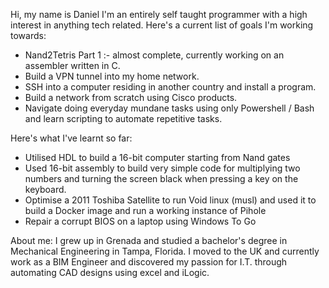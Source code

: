 Hi, my name is Daniel
I'm an entirely self taught programmer with a high interest in anything tech related.
Here's a current list of goals I'm working towards:
   * Nand2Tetris Part 1 :- almost complete, currently working on an assembler written in C.
   * Build a VPN tunnel into my home network.
   * SSH into a computer residing in another country and install a program.
   * Build a network from scratch using Cisco products.
   * Navigate doing everyday mundane tasks using only Powershell / Bash and learn scripting to automate repetitive tasks.


Here's what I've learnt so far:
   * Utilised HDL to build a 16-bit computer starting from Nand gates
   * Used 16-bit assembly to build very simple code for multiplying two numbers and turning the screen black when pressing a key on the keyboard.
   * Optimise a 2011 Toshiba Satellite to run Void linux (musl) and used it to build a Docker image and run a working instance of Pihole
   * Repair a corrupt BIOS on a laptop using Windows To Go

About me: I grew up in Grenada and studied a bachelor's degree in Mechanical Engineering in Tampa, Florida. I moved to the UK and currently work as a BIM Engineer and discovered my passion for I.T. through automating CAD designs using excel and iLogic.
<!---
Slipskull9/Slipskull9 is a ✨ special ✨ repository because its `README.md` (this file) appears on your GitHub profile.
You can click the Preview link to take a look at your changes.
--->
